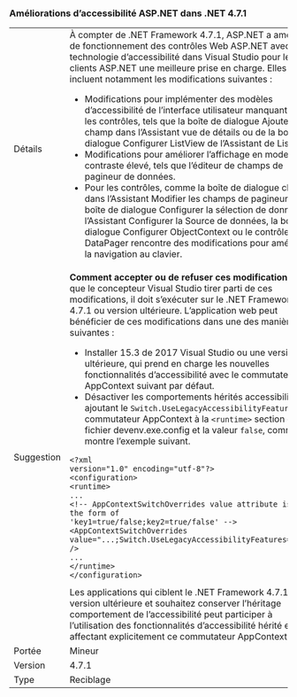 ### <a name="aspnet-accessibility-improvements-in-net-471"></a>Améliorations d’accessibilité ASP.NET dans .NET 4.7.1

|   |   |
|---|---|
|Détails|À compter de .NET Framework 4.7.1, ASP.NET a amélioré de fonctionnement des contrôles Web ASP.NET avec la technologie d’accessibilité dans Visual Studio pour les clients ASP.NET une meilleure prise en charge.  Elles incluent notamment les modifications suivantes :<ul><li>Modifications pour implémenter des modèles d’accessibilité de l’interface utilisateur manquants dans les contrôles, tels que la boîte de dialogue Ajouter un champ dans l’Assistant vue de détails ou de la boîte de dialogue Configurer ListView de l’Assistant de ListView.</li><li>Modifications pour améliorer l’affichage en mode de contraste élevé, tels que l’éditeur de champs de pagineur de données.</li><li>Pour les contrôles, comme la boîte de dialogue champs dans l’Assistant Modifier les champs de pagineur de la boîte de dialogue Configurer la sélection de données de l’Assistant Configurer la Source de données, la boîte de dialogue Configurer ObjectContext ou le contrôle DataPager rencontre des modifications pour améliorer la navigation au clavier.</li></ul>|
|Suggestion|<strong>Comment accepter ou de refuser ces modifications</strong>afin que le concepteur Visual Studio tirer parti de ces modifications, il doit s’exécuter sur le .NET Framework 4.7.1 ou version ultérieure. L’application web peut bénéficier de ces modifications dans une des manières suivantes :<ul><li>Installer 15.3 de 2017 Visual Studio ou une version ultérieure, qui prend en charge les nouvelles fonctionnalités d’accessibilité avec le commutateur AppContext suivant par défaut.</li><li>Désactiver les comportements hérités accessibilité en ajoutant le <code>Switch.UseLegacyAccessibilityFeatures</code> commutateur AppContext à la <code>&lt;runtime&gt;</code> section dans le fichier devenv.exe.config et la valeur <code>false</code>, comme le montre l’exemple suivant.</li></ul><pre><code class="language-xml">&lt;?xml version=&quot;1.0&quot; encoding=&quot;utf-8&quot;?&gt;&#13;&#10;&lt;configuration&gt;&#13;&#10;&lt;runtime&gt;&#13;&#10;...&#13;&#10;&lt;!-- AppContextSwitchOverrides value attribute is in the form of &#39;key1=true/false;key2=true/false&#39;  --&gt;&#13;&#10;&lt;AppContextSwitchOverrides value=&quot;...;Switch.UseLegacyAccessibilityFeatures=false&quot; /&gt;&#13;&#10;...&#13;&#10;&lt;/runtime&gt;&#13;&#10;&lt;/configuration&gt;&#13;&#10;</code></pre>Les applications qui ciblent le .NET Framework 4.7.1 ou version ultérieure et souhaitez conserver l’héritage comportement de l’accessibilité peut participer à l’utilisation des fonctionnalités d’accessibilité hérité en affectant explicitement ce commutateur AppContext <code>true</code>.|
|Portée|Mineur|
|Version|4.7.1|
|Type|Reciblage|

